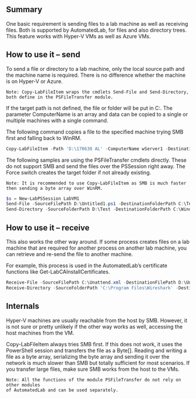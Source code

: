 ## Summary
One basic requirement is sending files to a lab machine as well as receiving files. Both is supported by AutomatedLab, for files and also directory trees.
This feature works with Hyper-V VMs as well as Azure VMs.

## How to use it – send
To send a file or directory to a lab machine, only the local source path and the machine name is required. There is no difference whether the machine is on Hyper-V or Azure.
```
Note: Copy-LabFileItem wraps the cmdlets Send-File and Send-Directory,
both define in the PSFileTransfer module.
```

If the target path is not defined, the file or folder will be put in C:\. The parameter ComputerName is an array and data can be copied to a single or multiple machines with a single command.

The following command copies a file to the specified machine trying SMB first and falling back to WinRM.

``` PowerShell
Copy-LabFileItem -Path 'D:\170630 AL' -ComputerName wServer1 -DestinationFolderPath C:\Temp
```

The following samples are using the PSFileTransfer cmdlets directly. These do not support SMB and send the files over the PSSession right away. The Force switch creates the target folder if not already existing.
```
Note: It is recommended to use Copy-LabFileItem as SMB is much faster
then sending a byte array over WinRM.
```

``` PowerShell
$s = New-LabPSSession LabVM1
Send-File -SourceFilePath D:\Untitled1.ps1 -DestinationFolderPath C:\Temp\Untitled1.ps1 -Session $s -Force
Send-Directory -SourceFolderPath D:\Test -DestinationFolderPath C:\Windows -Session $s
```

## How to use it – receive
This also works the other way around. If some process creates files on a lab machine that are required for another process on another lab machine, you can retrieve and re-send the file to another machine.

For example, this process is used in the AutomatedLab’s certificate functions like Get-LabCAInstallCertificates.

``` PowerShell
Receive-File -SourceFilePath C:\Unattend.xml -DestinationFilePath D:\Unattend.xml -Session $s
Receive-Directory -SourceFolderPath 'C:\Program Files\Wireshark' -DestinationFolderPath D:\Wireshark -Session $s
```
## Internals
Hyper-V machines are usually reachable from the host by SMB. However, it is not sure or pretty unlikely if the other way works as well, accessing the host machines from the VM.

Copy-LabFileItem always tries SMB first. If this does not work, it uses the PowerShell session and transfers the file as a Byte[]. Reading and writing a file as a byte array, serializing the byte array and sending it over the network is much slower than SMB but totally sufficient for most scenarios. If you transfer large files, make sure SMB works from the host to the VMs.

```
Note: All the functions of the module PSFileTransfer do not rely on other modules
of AutomatedLab and can be used separately.
```